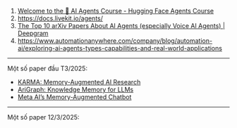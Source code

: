 1. [Welcome to the 🤗 AI Agents Course - Hugging Face Agents Course](https://huggingface.co/learn/agents-course/unit0/introduction)
2. https://docs.livekit.io/agents/
3. [The Top 10 arXiv Papers About AI Agents (especially Voice AI Agents) | Deepgram](https://deepgram.com/learn/top-arxiv-papers-about-ai-agents-and-voice-ai-agents)
4. https://www.automationanywhere.com/company/blog/automation-ai/exploring-ai-agents-types-capabilities-and-real-world-applications

---

Một số paper đầu T3/2025: 

- [KARMA: Memory-Augmented AI Research](https://arxiv.org/abs/2409.14908)
- [AriGraph: Knowledge Memory for LLMs](https://arxiv.org/abs/2407.04363)
- [Meta AI’s Memory-Augmented Chatbot](https://www.theverge.com/2025/1/27/24352992/meta-ai-memory-personalization)

---
Một số paper 12/3/2025: 
